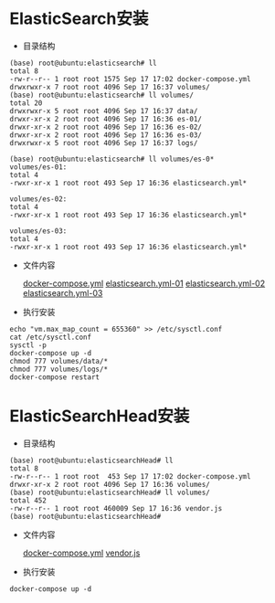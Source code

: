 # ElasticSearch安装  

* 目录结构  

``` text
(base) root@ubuntu:elasticsearch# ll
total 8
-rw-r--r-- 1 root root 1575 Sep 17 17:02 docker-compose.yml
drwxrwxr-x 7 root root 4096 Sep 17 16:37 volumes/
(base) root@ubuntu:elasticsearch# ll volumes/
total 20
drwxrwxr-x 5 root root 4096 Sep 17 16:37 data/
drwxr-xr-x 2 root root 4096 Sep 17 16:36 es-01/
drwxr-xr-x 2 root root 4096 Sep 17 16:36 es-02/
drwxr-xr-x 2 root root 4096 Sep 17 16:36 es-03/
drwxrwxr-x 5 root root 4096 Sep 17 16:37 logs/

(base) root@ubuntu:elasticsearch# ll volumes/es-0*
volumes/es-01:
total 4
-rwxr-xr-x 1 root root 493 Sep 17 16:36 elasticsearch.yml*

volumes/es-02:
total 4
-rwxr-xr-x 1 root root 493 Sep 17 16:36 elasticsearch.yml*

volumes/es-03:
total 4
-rwxr-xr-x 1 root root 493 Sep 17 16:36 elasticsearch.yml*
```

* 文件内容  

    [docker-compose.yml](../dockerFile/elasticsearch/docker-compose.yml)
    [elasticsearch.yml-01](../dockerFile/elasticsearch/volumes/es-01/elasticsearch.yml)
    [elasticsearch.yml-02](../dockerFile/elasticsearch/volumes/es-02/elasticsearch.yml)
    [elasticsearch.yml-03](../dockerFile/elasticsearch/volumes/es-03/elasticsearch.yml)
    
* 执行安装  

``` text
echo "vm.max_map_count = 655360" >> /etc/sysctl.conf
cat /etc/sysctl.conf
sysctl -p
docker-compose up -d
chmod 777 volumes/data/*
chmod 777 volumes/logs/*
docker-compose restart
```

# ElasticSearchHead安装  

* 目录结构  

``` text
(base) root@ubuntu:elasticsearchHead# ll
total 8
-rw-r--r-- 1 root root  453 Sep 17 17:02 docker-compose.yml
drwxr-xr-x 2 root root 4096 Sep 17 16:36 volumes/
(base) root@ubuntu:elasticsearchHead# ll volumes/
total 452
-rw-r--r-- 1 root root 460009 Sep 17 16:36 vendor.js
(base) root@ubuntu:elasticsearchHead#
```

* 文件内容  

    [docker-compose.yml](../dockerFile/elasticsearchHead/docker-compose.yml)
    [vendor.js](../dockerFile/elasticsearchHead/volumes/vendor.js)
    
* 执行安装  

``` text
docker-compose up -d
```
